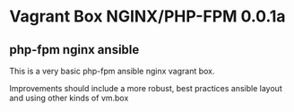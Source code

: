 Vagrant Box NGINX/PHP-FPM 0.0.1a
======================


## php-fpm nginx ansible 

This is a very basic php-fpm ansible nginx vagrant box.  

Improvements should include a more robust, best practices ansible layout and using other kinds of vm.box

